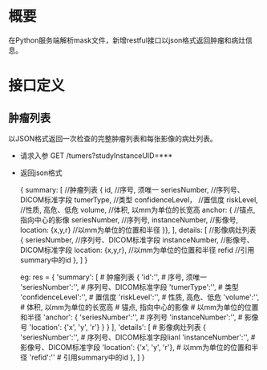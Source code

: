 
# 概要
在Python服务端解析mask文件，新增restful接口以json格式返回肿瘤和病灶信息。

# 接口定义
## 肿瘤列表
以JSON格式返回一次检查的完整肿瘤列表和每张影像的病灶列表。

+ 请求入参
  GET  /tumers?studyInstanceUID=***

+ 返回json格式


    {
      summary: [                //肿瘤列表
        {
        id,                     //序号, 须唯一
        seriesNumber,           //序列号、DICOM标准字段
        tumerType,              //类型
        confidenceLevel，       //置信度
        riskLevel,              //性质, 高危、低危
        volume,                 //体积, 以mm为单位的长宽高
        anchor: {               //锚点, 指向中心的影像
           seriesNumber,        //序列号,
           instanceNumber,      //影像号,
           location: {x,y,r}    //以mm为单位的位置和半径
        }},
      ],
      details: [                //影像病灶列表
        {
          seriesNumber,         //序列号、DICOM标准字段
          instanceNumber,       //影像号、DICOM标准字段
          location: {x,y,r},    //以mm为单位的位置和半径
          refid                 //引用summary中的id
        },
      ]
    }
    
    eg:
    res = {
    'summary': [  # 肿瘤列表
        {
            'id':'',  # 序号, 须唯一
            'seriesNumber':'',  # 序列号、DICOM标准字段
            'tumerType':'',  # 类型
            'confidenceLevel':'',  # 置信度
            'riskLevel':'',  # 性质, 高危、低危
            'volume':'',  # 体积, 以mm为单位的长宽高
            # 锚点, 指向中心的影像    # 以mm为单位的位置和半径
            'anchor': {
                'seriesNumber':'',  # 序列号
                'instanceNumber':'',  # 影像号
                'location': {'x', 'y', 'r'}
            }
        }
    ],
    'details': [                # 影像病灶列表
        {
            'seriesNumber':'',  # 序列号、DICOM标准字段lianl
            'instanceNumber':'',  # 影像号、DICOM标准字段
            'location': {'x', 'y', 'r'},  # 以mm为单位的位置和半径
            'refid':''  # 引用summary中的id
        },
    ]
}